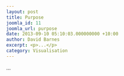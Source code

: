 ```yaml
---
layout: post
title: Purpose
joomla_id: 11
joomla_url: purpose
date: 2013-09-10 05:10:03.000000000 +10:00
author: David Barnes
excerpt: <p>...</p>
category: Visualisation
---
```

<p>...</p>
